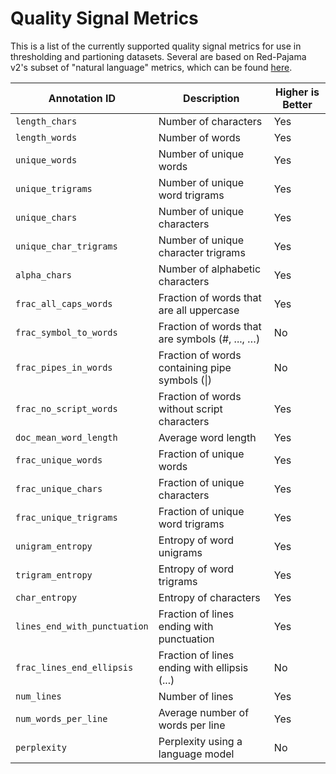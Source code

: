 # Quality Signal Metrics

This is a list of the currently supported quality signal metrics for use in thresholding and partioning datasets.
Several are based on Red-Pajama v2's subset of "natural language" metrics, which can be found [here](https://www.together.ai/blog/redpajama-data-v2).

| Annotation ID | Description                                    | Higher is Better |
|---------------|------------------------------------------------|-------------------|
| `length_chars` | Number of characters                           | Yes |
| `length_words` | Number of words                                | Yes |
| `unique_words` | Number of unique words                         | Yes |
| `unique_trigrams` | Number of unique word trigrams                 | Yes |
| `unique_chars` | Number of unique characters                    | Yes |
| `unique_char_trigrams` | Number of unique character trigrams            | Yes |
| `alpha_chars` | Number of alphabetic characters                | Yes |
| `frac_all_caps_words` | Fraction of words that are all uppercase       | Yes |
| `frac_symbol_to_words` | Fraction of words that are symbols (#, ..., …) | No |
| `frac_pipes_in_words` | Fraction of words containing pipe symbols (\|) | No |
| `frac_no_script_words` | Fraction of words without script characters    | Yes |
| `doc_mean_word_length` | Average word length                            | Yes |
| `frac_unique_words` | Fraction of unique words                       | Yes |
| `frac_unique_chars` | Fraction of unique characters                  | Yes |
| `frac_unique_trigrams` | Fraction of unique word trigrams               | Yes |
| `unigram_entropy` | Entropy of word unigrams                       | Yes |
| `trigram_entropy` | Entropy of word trigrams                       | Yes |
| `char_entropy` | Entropy of characters                          | Yes |
| `lines_end_with_punctuation` | Fraction of lines ending with punctuation      | Yes |
| `frac_lines_end_ellipsis` | Fraction of lines ending with ellipsis (...)   | No |
| `num_lines` | Number of lines                                | Yes |
| `num_words_per_line` | Average number of words per line               | Yes |
| `perplexity` | Perplexity using a language model              | No |
